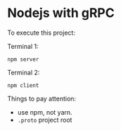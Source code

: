 # Nodejs with gRPC

To execute this project: 

Terminal 1: 

```
npm server
```

Terminal 2: 

```
npm client
```

Things to pay attention: 
 
- use npm, not yarn. 
- ```.proto``` project root